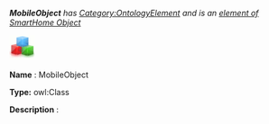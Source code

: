 ___MobileObject__ 
 has
 [Category:OntologyElement](../../Category/OntologyElement "Category:OntologyElement") 
 and is an
 [element of](../../Property/ElementOf "Property:ElementOf") 
[SmartHome Object](../../Submissions/SmartHome_Object "Submissions:SmartHome Object")_




  





[![Class](../images/thumb/2/27/Class.gif/45px-Class.gif)](../../Image/Class.gif "Class")


__Name__ 
 : MobileObject
 



__Type:__ 
 owl:Class
 



__Description__ 
 :